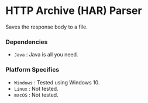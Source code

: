 # HTTP Archive (HAR) Parser

Saves the response body to a file.

### Dependencies
* `Java` : Java is all you need.

### Platform Specifics
* `Windows` : Tested using Windows 10.
* `Linux` : Not tested.
* `macOS` : Not tested.
